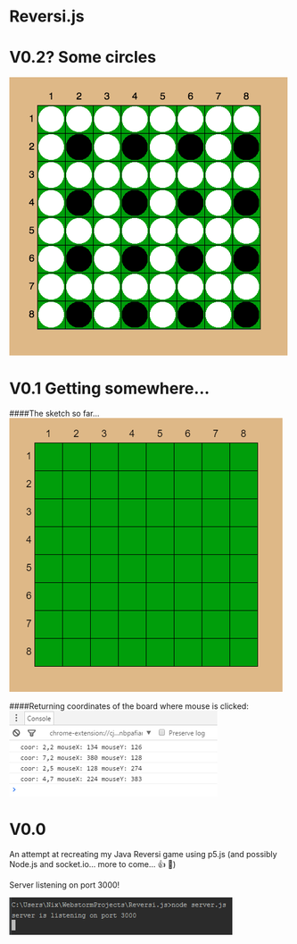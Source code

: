 # Reversi.js

# V0.2? Some circles

![circles](https://raw.githubusercontent.com/ncleves/Reversi.js/master/extras/board_w_pieces.png)

# V0.1 Getting somewhere...

####The sketch so far...
![blank_board](https://raw.githubusercontent.com/ncleves/Reversi.js/master/Extras/blank_board.PNG)

####Returning coordinates of the board where mouse is clicked:
![board_coor](https://raw.githubusercontent.com/ncleves/Reversi.js/master/Extras/board_coor.PNG)

# V0.0
An attempt at recreating my Java Reversi game using p5.js (and possibly Node.js and socket.io... more to come... :+1: :clap:)

Server listening on port 3000!

![server](https://github.com/ncleves/Reversi.js/raw/master/Extras/server.PNG)
